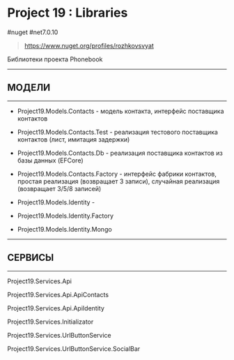 # Project 19 : Libraries
#nuget #net7.0.10

> https://www.nuget.org/profiles/rozhkovsvyat

Библиотеки проекта Phonebook

----------------------------------------------------------
## МОДЕЛИ
----------------------------------------------------------

* Project19.Models.Contacts - модель контакта, интерфейс поставщика контактов

* Project19.Models.Contacts.Test - реализация тестового поставщика контактов (лист, имитация задержки)

* Project19.Models.Contacts.Db - реализация поставщика контактов из базы данных (EFCore)

* Project19.Models.Contacts.Factory - интерфейс фабрики контактов, простая реализация (возвращает 3 записи), случайная реализация (возвращает 3/5/8 записей)

* Project19.Models.Identity - 

* Project19.Models.Identity.Factory

* Project19.Models.Identity.Mongo

----------------------------------------------------------
## СЕРВИСЫ
----------------------------------------------------------

Project19.Services.Api

Project19.Services.Api.ApiContacts

Project19.Services.Api.ApiIdentity

Project19.Services.Initializator

Project19.Services.UrlButtonService

Project19.Services.UrlButtonService.SocialBar
